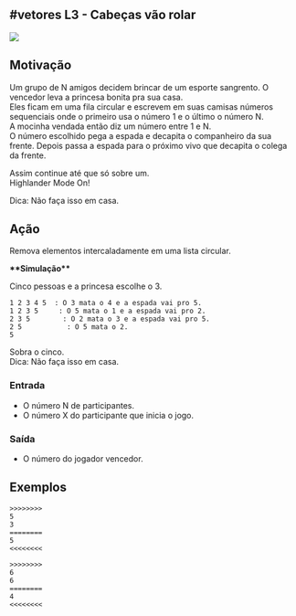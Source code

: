 ## #vetores L3 - Cabeças vão rolar


![](__capa.jpg)

## Motivação

Um grupo de N amigos decidem brincar de um esporte sangrento. O vencedor leva a princesa bonita pra sua casa.  
Eles ficam em uma fila circular e escrevem em suas camisas números sequenciais onde o primeiro usa o número 1 e o último o número N.  
A mocinha vendada então diz um número entre 1 e N.  
O número escolhido pega a espada e decapita o companheiro da sua frente. Depois passa a espada para o próximo vivo que decapita o colega da frente.  
  
Assim continue até que só sobre um.  
Highlander Mode On!  
  
Dica: Não faça isso em casa.  
  
## Ação

Remova elementos intercaladamente em uma lista circular.  

**\*\*Simulação\*\***
  
Cinco pessoas e a princesa escolhe o 3.  
  
    1 2 3 4 5  : O 3 mata o 4 e a espada vai pro 5.  
    1 2 3 5     : O 5 mata o 1 e a espada vai pro 2.  
    2 3 5        : O 2 mata o 3 e a espada vai pro 5.  
    2 5           : O 5 mata o 2.  
    5  
  
Sobra o cinco.  
Dica: Não faça isso em casa.

### Entrada

*   O número N de participantes.  
*   O número X do participante que inicia o jogo.  

### Saída

*   O número do jogador vencedor.

## Exemplos

```
>>>>>>>>
5 
3
========
5
<<<<<<<<

>>>>>>>>
6
6
========
4
<<<<<<<<
```
